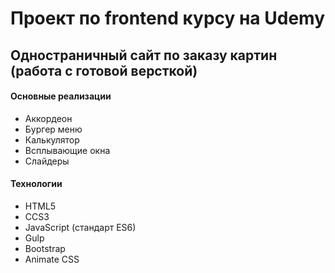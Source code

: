 # Проект по frontend курсу на Udemy

## Одностраничный сайт по заказу картин (работа с готовой версткой)

#### Основные реализации
+ Аккордеон
+ Бургер меню
+ Калькулятор
+ Всплывающие окна
+ Слайдеры

#### Технологии
+ HTML5
+ CCS3
+ JavaScript (стандарт ES6)
+ Gulp
+ Bootstrap
+ Animate CSS
